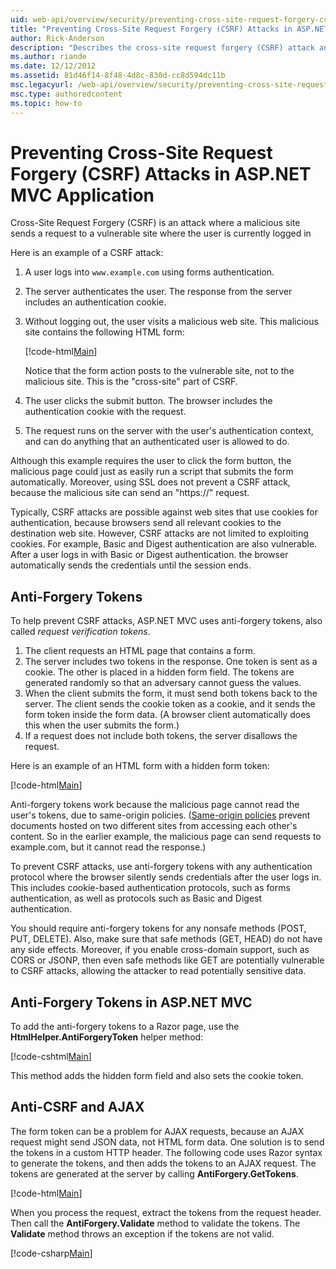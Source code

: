 ```yaml
---
uid: web-api/overview/security/preventing-cross-site-request-forgery-csrf-attacks
title: "Preventing Cross-Site Request Forgery (CSRF) Attacks in ASP.NET MVC"
author: Rick-Anderson
description: "Describes the cross-site request forgery (CSRF) attack and how to implement anti-CSRF measures in ASP.NET Web MVC."
ms.author: riande
ms.date: 12/12/2012
ms.assetid: 81d46f14-8f48-4d8c-830d-cc8d594dc11b
msc.legacyurl: /web-api/overview/security/preventing-cross-site-request-forgery-csrf-attacks
msc.type: authoredcontent
ms.topic: how-to
---
```

# Preventing Cross-Site Request Forgery (CSRF) Attacks in ASP.NET MVC Application



Cross-Site Request Forgery (CSRF) is an attack where a malicious site sends a request to a vulnerable site where the user is currently logged in

Here is an example of a CSRF attack:

1. A user logs into `www.example.com` using forms authentication.
2. The server authenticates the user. The response from the server includes an authentication cookie.
3. Without logging out, the user visits a malicious web site. This malicious site contains the following HTML form: 

    [!code-html[Main](preventing-cross-site-request-forgery-csrf-attacks/samples/sample1.html)]

    Notice that the form action posts to the vulnerable site, not to the malicious site. This is the "cross-site" part of CSRF.
4. The user clicks the submit button. The browser includes the authentication cookie with the request.
5. The request runs on the server with the user's authentication context, and can do anything that an authenticated user is allowed to do.

Although this example requires the user to click the form button, the malicious page could just as easily run a script that submits the form automatically. Moreover, using SSL does not prevent a CSRF attack, because the malicious site can send an "https://" request.

Typically, CSRF attacks are possible against web sites that use cookies for authentication, because browsers send all relevant cookies to the destination web site. However, CSRF attacks are not limited to exploiting cookies. For example, Basic and Digest authentication are also vulnerable. After a user logs in with Basic or Digest authentication. the browser automatically sends the credentials until the session ends.

## Anti-Forgery Tokens

To help prevent CSRF attacks, ASP.NET MVC uses anti-forgery tokens, also called *request verification tokens*.

1. The client requests an HTML page that contains a form.
2. The server includes two tokens in the response. One token is sent as a cookie. The other is placed in a hidden form field. The tokens are generated randomly so that an adversary cannot guess the values.
3. When the client submits the form, it must send both tokens back to the server. The client sends the cookie token as a cookie, and it sends the form token inside the form data. (A browser client automatically does this when the user submits the form.)
4. If a request does not include both tokens, the server disallows the request.

Here is an example of an HTML form with a hidden form token:

[!code-html[Main](preventing-cross-site-request-forgery-csrf-attacks/samples/sample2.html)]

Anti-forgery tokens work because the malicious page cannot read the user's tokens, due to same-origin policies. ([Same-origin policies](http://www.w3.org/Security/wiki/Same_Origin_Policy) prevent documents hosted on two different sites from accessing each other's content. So in the earlier example, the malicious page can send requests to example.com, but it cannot read the response.)

To prevent CSRF attacks, use anti-forgery tokens with any authentication protocol where the browser silently sends credentials after the user logs in. This includes cookie-based authentication protocols, such as forms authentication, as well as protocols such as Basic and Digest authentication.

You should require anti-forgery tokens for any nonsafe methods (POST, PUT, DELETE). Also, make sure that safe methods (GET, HEAD) do not have any side effects. Moreover, if you enable cross-domain support, such as CORS or JSONP, then even safe methods like GET are potentially vulnerable to CSRF attacks, allowing the attacker to read potentially sensitive data.

## Anti-Forgery Tokens in ASP.NET MVC

To add the anti-forgery tokens to a Razor page, use the **HtmlHelper.AntiForgeryToken** helper method:

[!code-cshtml[Main](preventing-cross-site-request-forgery-csrf-attacks/samples/sample3.cshtml)]

This method adds the hidden form field and also sets the cookie token.

## Anti-CSRF and AJAX

The form token can be a problem for AJAX requests, because an AJAX request might send JSON data, not HTML form data. One solution is to send the tokens in a custom HTTP header. The following code uses Razor syntax to generate the tokens, and then adds the tokens to an AJAX request. The tokens are generated at the server by calling **AntiForgery.GetTokens**.

[!code-html[Main](preventing-cross-site-request-forgery-csrf-attacks/samples/sample4.html)]

When you process the request, extract the tokens from the request header. Then call the **AntiForgery.Validate** method to validate the tokens. The **Validate** method throws an exception if the tokens are not valid.

[!code-csharp[Main](preventing-cross-site-request-forgery-csrf-attacks/samples/sample5.cs)]
